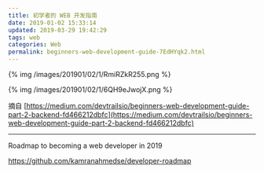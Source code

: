 ```yaml
---
title: 初学者的 WEB 开发指南
date: 2019-01-02 15:33:14
updated: 2019-03-29 19:42:29
tags: web
categories: Web
permalink: beginners-web-development-guide-7EdHYqk2.html
---
```

{% img /images/201901/02/1/RmiRZkR255.png %}

{% img /images/201901/02/1/6QH9eJwojX.png %}

摘自 [https://medium.com/devtrailsio/beginners-web-development-guide-part-2-backend-fd466212dbfc](https://medium.com/devtrailsio/beginners-web-development-guide-part-2-backend-fd466212dbfc)

---
Roadmap to becoming a web developer in 2019

https://github.com/kamranahmedse/developer-roadmap
